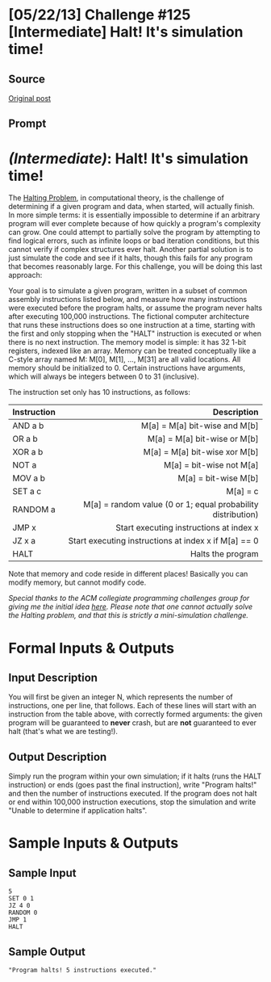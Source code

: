 # [05/22/13] Challenge #125 [Intermediate] Halt! It's simulation time!

## Source

[Original post](https://old.reddit.com/r/dailyprogrammer/comments/1euacb/052213_challenge_125_intermediate_halt_its/)

## Prompt

# [](#IntermediateIcon) *(Intermediate)*: Halt! It's simulation time!

The [Halting Problem](http://en.wikipedia.org/wiki/Halting_problem), in computational theory, is the challenge of determining if a given program and data, when started, will actually finish. In more simple terms: it is essentially impossible to determine if an arbitrary program will ever complete because of how quickly a program's complexity can grow. One could attempt to partially solve the program by attempting to find logical errors, such as infinite loops or bad iteration conditions, but this cannot verify if complex structures ever halt. Another partial solution is to just simulate the code and see if it halts, though this fails for any program that becomes reasonably large. For this challenge, you will be doing this last approach:

Your goal is to simulate a given program, written in a subset of common assembly instructions listed below, and measure how many instructions were executed before the program halts, or assume the program never halts after executing 100,000 instructions. The fictional computer architecture that runs these instructions does so one instruction at a time, starting with the first and only stopping when the "HALT" instruction is executed or when there is no next instruction. The memory model is simple: it has 32 1-bit registers, indexed like an array. Memory can be treated conceptually like a C-style array named M: M[0], M[1], ..., M[31] are all valid locations. All memory should be initialized to 0. Certain instructions have arguments, which will always be integers between 0 to 31 (inclusive).

The instruction set only has 10 instructions, as follows:

| Instruction |                                                  Description |
| :---------- | -----------------------------------------------------------: |
| AND a b     |                                M[a] = M[a] bit-wise and M[b] |
| OR a b      |                                 M[a] = M[a] bit-wise or M[b] |
| XOR a b     |                                M[a] = M[a] bit-wise xor M[b] |
| NOT a       |                                     M[a] = bit-wise not M[a] |
| MOV a b     |                                         M[a] = bit-wise M[b] |
| SET a c     |                                                     M[a] = c |
| RANDOM a    | M[a] = random value (0 or 1; equal probability distribution) |
| JMP x       |                      Start executing instructions at index x |
| JZ x a      |         Start executing instructions at index x if M[a] == 0 |
| HALT        |                                            Halts the program |

Note that memory and code reside in different places! Basically you can modify memory, but cannot modify code.

*Special thanks to the ACM collegiate programming challenges group for giving me the initial idea [here](https://icpcarchive.ecs.baylor.edu/index.php?option=com_onlinejudge&Itemid=8&category=12&page=show_problem&problem=945). Please note that one cannot actually solve the Halting problem, and that this is strictly a mini-simulation challenge.*

# Formal Inputs & Outputs
## Input Description

You will first be given an integer N, which represents the number of instructions, one per line, that follows. Each of these lines will start with an instruction from the table above, with correctly formed arguments: the given program will be guaranteed to **never** crash, but are **not** guaranteed to ever halt (that's what we are testing!).

## Output Description

Simply run the program within your own simulation; if it halts (runs the HALT instruction) or ends (goes past the final instruction), write "Program halts!" and then the number of instructions executed. If the program does not halt or end within 100,000 instruction executions, stop the simulation and write "Unable to determine if application halts".

# Sample Inputs & Outputs
## Sample Input

    5
    SET 0 1
    JZ 4 0
    RANDOM 0
    JMP 1
    HALT

## Sample Output

    "Program halts! 5 instructions executed."
